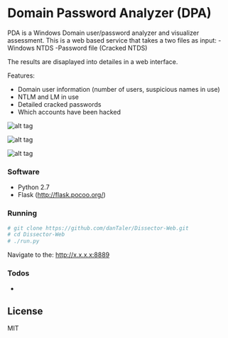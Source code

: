 # Domain Password Analyzer (DPA)

PDA is a Windows Domain user/password analyzer and visualizer assessment. This is a web based service that takes a two files as input:
-Windows NTDS
-Password file (Cracked NTDS)

The results are disaplayed into detailes in a web interface.

Features:
- Domain user information (number of users, suspicious names in use)
- NTLM and LM in use
- Detailed cracked passwords
- Which accounts have been hacked

![alt tag](https://github.com/danTaler/Dissector-Web/blob/master/screenshot_1.PNG)

![alt tag](https://github.com/danTaler/Dissector-Web/blob/master/screenshot_2.PNG)

![alt tag](https://github.com/danTaler/Dissector-Web/blob/master/screenshot_3.PNG)

### Software

- Python 2.7
- Flask (http://flask.pocoo.org/)

### Running

```sh
# git clone https://github.com/danTaler/Dissector-Web.git
# cd Dissector-Web
# ./run.py
```
Navigate to the: http://x.x.x.x:8889


### Todos

 -
 
 
 License
----

MIT
